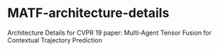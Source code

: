 # MATF-architecture-details
Architecture Details for CVPR 19 paper: Multi-Agent Tensor Fusion for Contextual Trajectory Prediction
